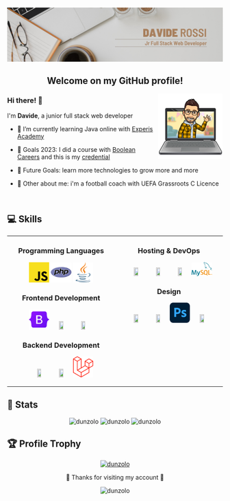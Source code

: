<p align="center">
	<img src="pics/header.png">
</p>
<h2 align="center">Welcome on my GitHub profile!</h2>
<img align='right' src="pics/laptop_wave.png" width="30%" max-width="100%">
<h3>Hi there! 👋</h3> 
<p>I'm <strong>Davide</strong>, a junior full stack web developer</p>

<!-- - 🌱 I’m currently working on web development technologies -->

- 🌱 I’m currently learning Java online with [Experis Academy](https://www.experisacademy.it/)

- 🎯 Goals 2023: I did a course with [Boolean Careers](https://boolean.careers/) and this is my [credential](https://www.credential.net/8ad6f264-1529-47f0-941b-cca2c4099af5#gs.wg8vw8)

- 🔭 Future Goals: learn more technologies to grow more and more

- 📖 Other about me: i'm a football coach with UEFA Grassroots C Licence

<br />

## 💻 Skills 
<table align="center">
  <tr>
    <td valign="top" width="50%">
      <h3 align="center">Programming Languages</h3>
      <p align="center"> 
	<a href="https://developer.mozilla.org/en-US/docs/Web/JavaScript" title="Javascript"><img width="20%" height="20%" src="logos/languages/javascript.png"/></a>
	<a href="https://www.php.net/" title="PHP"><img width="20%" height="20%" src="logos/languages/php-icon.svg"/></a>
	<a href="https://docs.oracle.com/en/java/" title="Java"><img width="20%" height="20%" src="logos/languages/java-icon.svg"/></a>	
      </p>
      <h3 align="center">Frontend Development</h3>
      <p align="center">
	<a href="https://getbootstrap.com/" title="Bootstrap"><img width="20%" height="20%" src="logos/framework-frontend/bootstrap.png"/></a>
	<a href="https://sass-lang.com" title="SASS"><img width="20%" height="20%" src="https://www.vectorlogo.zone/logos/sass-lang/sass-lang-icon.svg"/></a>
	<a href="https://vuejs.org/" title="Vue.js"><img width="20%" height="20%" src="https://www.vectorlogo.zone/logos/vuejs/vuejs-icon.svg" /></a>
      </p>
      <h3 align="center">Backend Development</h3>
      <p align="center"> 
	<a href="https://www.yiiframework.com/doc/guide/2.0/en" title="Yii"><img width="20%" height="20%" src="https://www.vectorlogo.zone/logos/yiiframework/yiiframework-icon.svg"/></a>
        <a href="https://spring.io/" title="Spring"><img width="20%" height="20%" src="https://www.vectorlogo.zone/logos/springio/springio-icon.svg"/></a>
        <a href="https://laravel.com/" title="Laravel"><img width="20%" height="20%" src="logos/framework-backend/LogosLaravel.png"/></a>
      </p>
    </td>
    <td valign="top" width="50%">
      <h3 align="center">Hosting & DevOps</h3>
      <p align="center"> 
	<a href="https://www.docker.com/" title="Docker"><img width="20%" height="20%" src="https://www.vectorlogo.zone/logos/docker/docker-icon.svg"/></a>
        <a href="https://www.netlify.com/" title="Netlify"><img width="20%" height="20%" src="https://www.vectorlogo.zone/logos/netlify/netlify-icon.svg"/></a>
        <a href="https://supabase.com/" title="Supabase"><img width="20%" height="20%" src="https://www.vectorlogo.zone/logos/supabase/supabase-icon.svg"/></a>
	<a href="https://www.mysql.com/" title="MySql"> <img src="logos/hosting-devops/mysql.png" width="20%" height="20%"/></a> 
      </p>
      <h3 align="center">Design</h3>
      <p align="center"> 
	<a href="https://www.canva.com/" title="Canva"> <img src="https://www.vectorlogo.zone/logos/canva/canva-icon.svg" width="20%" height="20%"/></a>
	<a href="https://www.gimp.org/" title="GIMP"> <img src="https://www.vectorlogo.zone/logos/gimp/gimp-icon.svg" width="20%" height="20%"/></a>
	<a href="https://www.photoshop.com/en" title="Photoshop"> <img src="logos/design/photoshop.png" width="20%" height="20%"/></a>
	<a href="https://www.figma.com/" title="Figma"><img src="https://www.vectorlogo.zone/logos/figma/figma-icon.svg" width="20%" height="20%" /></a>
      </p>
      <!--<h3 align="center">Stats</h3>
      <p align="center">
	<img src="https://github-readme-stats.vercel.app/api/top-langs?username=dunzolo&show_icons=true&locale=en&layout=compact" width="100%" alt="dunzolo" />
      </p>-->
      <!--<h3 align="center">Grafichs</h3>
      <p align="center">
	<a href="https://www.photoshop.com/en" target="_blank" rel="noreferrer"> <img src="https://raw.githubusercontent.com/devicons/devicon/master/icons/photoshop/photoshop-line.svg" alt="photoshop" width="40" height="40"/> </a>
	<a href="https://www.adobe.com/in/products/illustrator.html" target="_blank" rel="noreferrer"> <img src="https://www.vectorlogo.zone/logos/adobe_illustrator/adobe_illustrator-icon.svg" alt="illustrator" width="40" height="40"/> </a>
	<a href="https://www.canva.com/" target="_blank" rel="noreferrer"> <img src="https://www.vectorlogo.zone/logos/canva/canva-icon.svg" alt="illustrator" width="40" height="40"/> </a>
	<a href="https://www.gimp.org/" target="_blank" rel="noreferrer"> <img src="https://www.vectorlogo.zone/logos/gimp/gimp-icon.svg" alt="illustrator" width="40" height="40"/> </a>
      </p>-->
    </td>
  </tr>
</table>

## 📝 Stats
<p align="center">
    <img src="https://github-readme-stats.vercel.app/api/top-langs?username=dunzolo&show_icons=true&locale=en&layout=compact" width="225" alt="dunzolo" />
    <img src="https://github-readme-stats.vercel.app/api?username=dunzolo&show_icons=true&locale=en" width="296" alt="dunzolo" />
    <img src="https://github-readme-streak-stats.herokuapp.com/?user=dunzolo&" width="315" alt="dunzolo"/>
</p>

## 🏆 Profile Trophy
<p align="center"> <a href="https://github.com/ryo-ma/github-profile-trophy"><img src="https://github-profile-trophy.vercel.app/?username=dunzolo&theme=juicyfresh&no-bg=true&no-frame=true&column=5" alt="dunzolo"/></a> </p>

<p align="center"> 🙏 Thanks for visiting my account 🙏</p>
<p align="center"> <img src="https://komarev.com/ghpvc/?username=dunzolo&label=Profile%20views&color=0e75b6&style=flat" alt="dunzolo" /></p>
